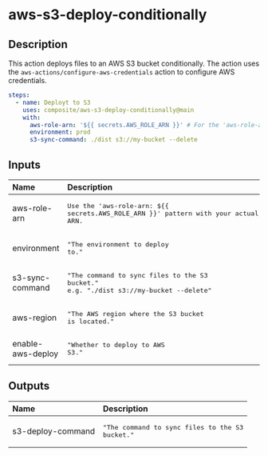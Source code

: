 # aws-s3-deploy-conditionally

<!-- actdocs start -->

## Description

This action deploys files to an AWS S3 bucket conditionally.
The action uses the `aws-actions/configure-aws-credentials` action to configure AWS credentials.

```yml
steps:
  - name: Deployt to S3
    uses: composite/aws-s3-deploy-conditionally@main
    with:
      aws-role-arn: '${{ secrets.AWS_ROLE_ARN }}' # For the 'aws-role-arn', use the ARN of your AWS Role. You should use GitHub Secrets to manage sensitive values.
      environment: prod
      s3-sync-command: ./dist s3://my-bucket --delete
```

## Inputs

| Name | Description | Default | Required |
| :--- | :---------- | :------ | :------: |
| aws-role-arn | <pre>Use the 'aws-role-arn: ${{ secrets.AWS_ROLE_ARN }}' pattern with your actual AWS Role ARN.</pre> | n/a | yes |
| environment | <pre>"The environment to deploy to."</pre> | n/a | yes |
| s3-sync-command | <pre>"The command to sync files to the S3 bucket."<br>e.g. "./dist s3://my-bucket --delete"</pre> | n/a | yes |
| aws-region | <pre>"The AWS region where the S3 bucket is located."</pre> | `ap-northeast-1` | no |
| enable-aws-deploy | <pre>"Whether to deploy to AWS S3."</pre> | `true` | no |

## Outputs

| Name | Description |
| :--- | :---------- |
| s3-deploy-command | <pre>"The command to sync files to the S3 bucket."</pre> |

<!-- actdocs end -->


